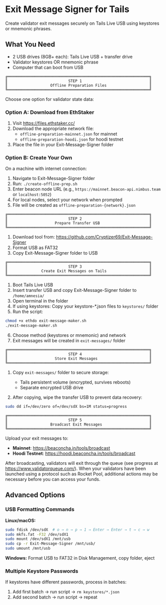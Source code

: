 # Exit Message Signer for Tails

Create validator exit messages securely on Tails Live USB using keystores or mnemonic phrases.

## What You Need

- 2 USB drives (8GB+ each): Tails Live USB + transfer drive
- Validator keystores OR mnemonic phrase
- Computer that can boot from USB

```
╔═══════════════════════════════════════════════════════════════╗
║                           STEP 1                              ║
║                   Offline Preparation Files                   ║
╚═══════════════════════════════════════════════════════════════╝
```

Choose one option for validator state data:

### Option A: Download from EthStaker
1. Visit https://files.ethstaker.cc/
2. Download the appropriate network file:
   - `offline-preparation-mainnet.json` for mainnet
   - `offline-preparation-hoodi.json` for hoodi testnet
3. Place the file in your Exit-Message-Signer folder

### Option B: Create Your Own
On a machine with internet connection:
1. Navigate to Exit-Message-Signer folder
2. Run: `./create-offline-prep.sh`
3. Enter beacon node URL (e.g., `https://mainnet.beacon-api.nimbus.team` or `localhost:5052`)
4. For local nodes, select your network when prompted
5. File will be created as `offline-preparation-{network}.json`

```
╔═══════════════════════════════════════════════════════════════╗
║                           STEP 2                              ║
║                     Prepare Transfer USB                      ║
╚═══════════════════════════════════════════════════════════════╝
```

1. Download tool from: https://github.com/Cryptizer69/Exit-Message-Signer
2. Format USB as FAT32
3. Copy Exit-Message-Signer folder to USB

```
╔═══════════════════════════════════════════════════════════════╗
║                           STEP 3                              ║
║               Create Exit Messages on Tails                   ║
╚═══════════════════════════════════════════════════════════════╝
```

1. Boot Tails Live USB
2. Insert transfer USB and copy Exit-Message-Signer folder to `/home/amnesia/`
3. Open terminal in the folder
4. If using keystores: Copy your keystore-*.json files to `keystores/` folder
5. Run the script:

```bash
chmod +x ethdo exit-message-maker.sh
./exit-message-maker.sh
```

6. Choose method (keystores or mnemonic) and network
7. Exit messages will be created in `exit-messages/` folder

```
╔═══════════════════════════════════════════════════════════════╗
║                           STEP 4                              ║
║                     Store Exit Messages                       ║
╚═══════════════════════════════════════════════════════════════╝
```

1. Copy `exit-messages/` folder to secure storage:
   - Tails persistent volume (encrypted, survives reboots)
   - Separate encrypted USB drive

2. After copying, wipe the transfer USB to prevent data recovery:
```bash
sudo dd if=/dev/zero of=/dev/sdX bs=1M status=progress
```

```
╔═══════════════════════════════════════════════════════════════╗
║                           STEP 5                              ║
║                   Broadcast Exit Messages                     ║
╚═══════════════════════════════════════════════════════════════╝
```

Upload your exit messages to:
- **Mainnet**: https://beaconcha.in/tools/broadcast
- **Hoodi Testnet**: https://hoodi.beaconcha.in/tools/broadcast

After broadcasting, validators will exit through the queue (see progress at https://www.validatorqueue.com/). When your validators have been launched using a protocol such as Rocket Pool, additional actions may be necessary before you can access your funds.

## Advanced Options

### USB Formatting Commands

**Linux/macOS:**
```bash
sudo fdisk /dev/sdX  # o → n → p → 1 → Enter → Enter → t → c → w
sudo mkfs.fat -F32 /dev/sdX1
sudo mount /dev/sdX1 /mnt/usb
sudo cp -r Exit-Message-Signer /mnt/usb/
sudo umount /mnt/usb
```

**Windows:** Format USB to FAT32 in Disk Management, copy folder, eject

### Multiple Keystore Passwords
If keystores have different passwords, process in batches:
1. Add first batch → run script → `rm keystores/*.json`
2. Add second batch → run script → repeat

